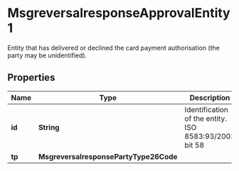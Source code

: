 

# MsgreversalresponseApprovalEntity1

Entity that has delivered or declined the card payment authorisation (the party may be unidentified).

## Properties

| Name | Type | Description | Notes |
|------------ | ------------- | ------------- | -------------|
|**id** | **String** | Identification of the entity.  ISO 8583:93/2003 bit 58 |  [optional] |
|**tp** | **MsgreversalresponsePartyType26Code** |  |  [optional] |



